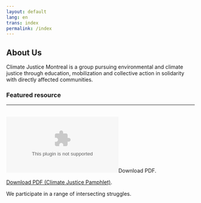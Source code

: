 ```yaml
---
layout: default
lang: en
trans: index
permalink: /index
---
```

## About Us
Climate Justice Montreal is a group pursuing environmental and climate justice through education, mobilization and collective action in solidarity with directly affected communities.

### Featured resource
_______
<br>
<object data="/assets/images/Education/climatejusticepamphlet.pdf" type="application/pdf" width="300px" height="700px">
    <embed src="/assets/images/Education/climatejusticepamphlet.pdf" type="application/pdf>
        <p>This browser does not support PDFs. Please download the PDF to view it: <a href="/assets/images/Education/climatejusticepamphlet.pdf">Download PDF</a>.</p>
    </embed>
</object>

<a href="/assets/images/Education/climatejusticepamphlet.pdf">Download PDF (Climate Justice Pamphlet)</a>.
<br>

We participate in a range of intersecting struggles.
